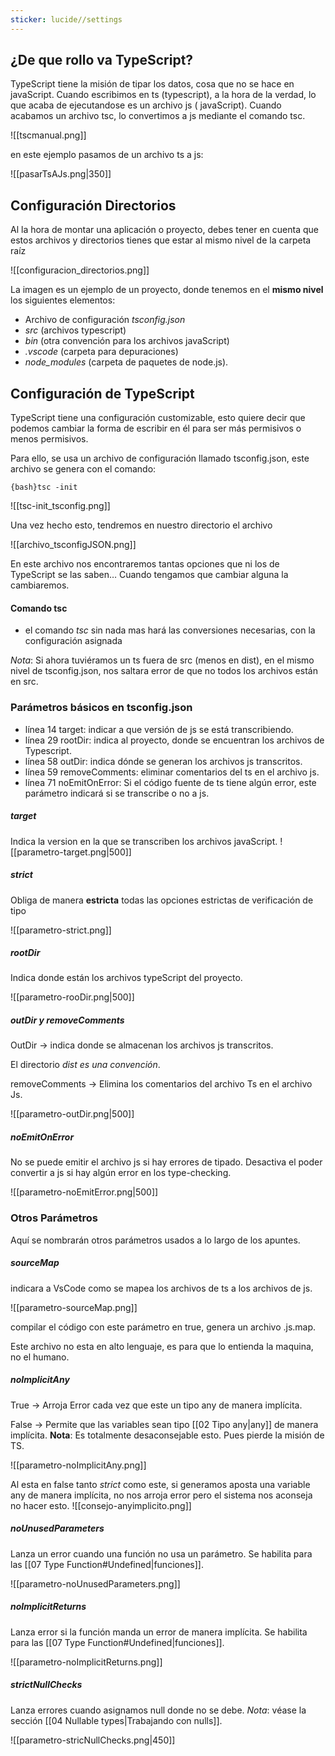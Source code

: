 ```yaml
---
sticker: lucide//settings
---
```


## ¿De que rollo va TypeScript? 

TypeScript tiene la misión de tipar los datos, cosa que no se hace en javaScript. Cuando escribimos en ts (typescript), a la hora de la verdad, lo que acaba de ejecutandose es un archivo js ( javaScript). Cuando acabamos un archivo tsc, lo convertimos a js mediante el comando tsc.

![[tscmanual.png]]

en este ejemplo pasamos de un archivo ts a js:

![[pasarTsAJs.png|350]]


## Configuración Directorios

Al la hora de montar una aplicación o proyecto, debes tener en cuenta que estos archivos y directorios tienes que estar al mismo nivel de la carpeta raíz

![[configuracion_directorios.png]]

La imagen es un ejemplo de un proyecto, donde tenemos en el **mismo nivel** los siguientes elementos:
- Archivo de configuración *tsconfig.json*
- *src* (archivos typescript)
- *bin* (otra convención para los archivos javaScript)
- *.vscode* (carpeta para depuraciones)
- *node_modules* (carpeta de paquetes de node.js).

## Configuración de TypeScript 

TypeScript tiene una configuración customizable, esto quiere decir que podemos cambiar la forma de escribir en él para ser más permisivos o menos permisivos. 

Para ello, se usa un archivo de configuración llamado tsconfig.json, este archivo se genera con el comando: 

`{bash}tsc -init                                                          `


![[tsc-init_tsconfig.png]]

Una vez hecho esto, tendremos en nuestro directorio el archivo 

![[archivo_tsconfigJSON.png]]

En este archivo nos encontraremos tantas opciones que ni los de TypeScript se las saben…
Cuando tengamos que cambiar alguna la cambiaremos.

#### Comando tsc

- el comando *tsc* sin nada mas hará las conversiones necesarias, con la configuración asignada

*Nota*: Si ahora tuviéramos un ts fuera de src (menos en dist), en el mismo nivel de tsconfig.json, nos saltara error de que no todos los archivos están en src.

### Parámetros básicos en tsconfig.json

- línea 14 target: indicar a que versión de js se está transcribiendo.
- línea 29 rootDir: indica al proyecto, donde se encuentran los archivos de Typescript. 
- línea 58 outDir: indica dónde se generan los archivos js transcritos.
- línea 59 removeComments: eliminar comentarios del ts en el archivo js.
- línea 71 noEmitOnError: Si el código fuente de ts tiene algún error, este parámetro indicará si se transcribe o no a js.

##### target

Indica la version en la que se transcriben los archivos javaScript.
![[parametro-target.png|500]]

##### strict

Obliga de manera **estricta** todas las opciones estrictas de verificación de tipo

![[parametro-strict.png]]

##### rootDir

Indica donde están los archivos typeScript del proyecto.

![[parametro-rooDir.png|500]]

##### outDir y removeComments

OutDir -> indica donde se almacenan los archivos js transcritos.

El directorio *dist es una convención*.

removeComments -> Elimina los comentarios del archivo Ts en el archivo Js.

![[parametro-outDir.png|500]]


##### noEmitOnError

No se puede emitir el archivo js si hay errores de tipado.
Desactiva el poder convertir a js si hay algún error en los type-checking.

![[parametro-noEmitError.png|500]]


### Otros Parámetros

Aquí se nombrarán otros parámetros usados a lo largo de los apuntes.
##### sourceMap

indicara a VsCode como se mapea los archivos de ts a los archivos de js.

![[parametro-sourceMap.png]]

compilar el código con este parámetro en true, genera un archivo .js.map.

Este archivo no esta en alto lenguaje, es para que lo entienda la maquina, no el humano.

##### noImplicitAny

True -> Arroja Error cada vez que este un tipo any de manera implícita.

False -> Permite que las variables sean tipo [[02 Tipo any|any]] de manera implícita. 
**Nota**: Es totalmente desaconsejable esto. Pues pierde la misión de TS.

![[parametro-noImplicitAny.png]]

Al esta en false tanto *strict* como este, si generamos aposta una variable any de manera implícita, no nos arroja error pero el sistema nos aconseja no hacer esto.
![[consejo-anyimplicito.png]]

##### noUnusedParameters

Lanza un error cuando una función no usa un parámetro. 
Se habilita para las [[07 Type Function#Undefined|funciones]].

![[parametro-noUnusedParameters.png]]

##### noImplicitReturns

Lanza error si la función manda un error de manera implícita.
Se habilita para las [[07 Type Function#Undefined|funciones]].

![[parametro-noImplicitReturns.png]]

##### strictNullChecks

Lanza errores cuando asignamos null donde no se debe.
*Nota*: véase la sección [[04 Nullable types|Trabajando con nulls]]. 

![[parametro-stricNullChecks.png|450]]